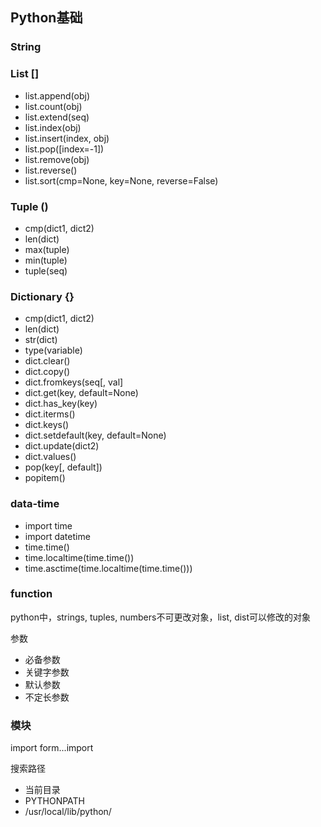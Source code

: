 

## Python基础
### String

### List []
- list.append(obj)
- list.count(obj)
- list.extend(seq)
- list.index(obj)
- list.insert(index, obj)
- list.pop([index=-1])
- list.remove(obj)
- list.reverse()
- list.sort(cmp=None, key=None, reverse=False)

### Tuple ()
- cmp(dict1, dict2)
- len(dict)
- max(tuple)
- min(tuple)
- tuple(seq)

### Dictionary {}
- cmp(dict1, dict2)
- len(dict)
- str(dict)
- type(variable)
- dict.clear()
- dict.copy()
- dict.fromkeys(seq[, val]
- dict.get(key, default=None)
- dict.has_key(key)
- dict.iterms()
- dict.keys()
- dict.setdefault(key, default=None)
- dict.update(dict2)
- dict.values()
- pop(key[, default])
- popitem()

### data-time
- import time
- import datetime
- time.time()
- time.localtime(time.time())
- time.asctime(time.localtime(time.time()))

### function
python中，strings, tuples, numbers不可更改对象，list, dist可以修改的对象

参数
- 必备参数
- 关键字参数
- 默认参数
- 不定长参数

### 模块
import
form...import

搜索路径
- 当前目录
- PYTHONPATH
- /usr/local/lib/python/